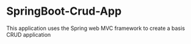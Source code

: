 # SpringBoot-Crud-App

<p> 
  
  This application uses the Spring web MVC framework to create a basis CRUD application 
  
  </p>
